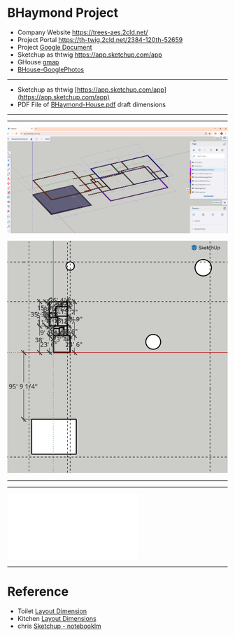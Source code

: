 # BHaymond Project
- Company Website https://trees-aes.2cld.net/
- Project Portal https://th-twig.2cld.net/2384-120th-52659
- Project [Google Document](https://docs.google.com/document/d/1C3fvE9ydsNZtzJGNiOnm_bmmYELydahbby49De00Z4c/edit?tab=t.l1t8mmpcf255)
- Sketchup as thtwig https://app.sketchup.com/app
- GHouse [gmap](https://www.google.com/maps/place/Winfield,+IA+52659/@41.1333787,-91.4509073,46m/data=!3m1!1e3!4m6!3m5!1s0x87e6a4a40e491b21:0xc8a55d674581fc!8m2!3d41.123083!4d-91.4412683!16zL20vMHNfZHc?entry=ttu&g_ep=EgoyMDI0MTIwOS4wIKXMDSoASAFQAw%3D%3D)
- [BHouse-GooglePhotos](https://photos.app.goo.gl/NYSvFPn7CVhgcRq98)

---

- Sketchup as thtwig [https://app.sketchup.com/app](https://app.sketchup.com/app)
- PDF File of [BHaymond-House.pdf](./BHaymond-House.pdf) draft dimensions

---
---

![sketchup-20250713](./BHaymond-House-Sketchup-20250713.PNG)


![BHaymond-House png](./BHaymond-House-Property.png)


---
---

![BHaymond-House pdf](./BHaymond-House.pdf)

---

# Reference
- Toilet [Layout Dimension](https://www.linkedin.com/pulse/blue-touch-lifestyles)
- Kitchen [Layout Dimensions](https://www.edrawsoft.com/free-kitchenlayout-templates.html)
- chris [Sketchup - notebooklm](https://notebooklm.google.com/notebook/bcc90fd3-5f1c-4e5a-8fa7-e1f896e3f288?pli=1)

